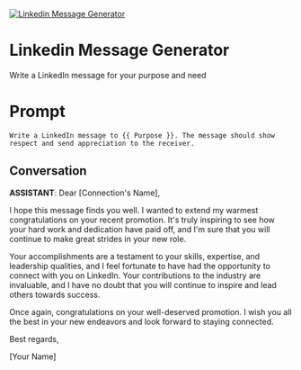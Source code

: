 
[![Linkedin Message Generator](https://flow-prompt-covers.s3.us-west-1.amazonaws.com/icon/illustrative/illus_4.png)]()
# Linkedin Message Generator 
Write a LinkedIn message for your purpose and need

# Prompt

```
Write a LinkedIn message to {{ Purpose }}. The message should show respect and send appreciation to the receiver. 

```

## Conversation

**ASSISTANT**: Dear [Connection's Name],



I hope this message finds you well. I wanted to extend my warmest congratulations on your recent promotion. It's truly inspiring to see how your hard work and dedication have paid off, and I'm sure that you will continue to make great strides in your new role.



Your accomplishments are a testament to your skills, expertise, and leadership qualities, and I feel fortunate to have had the opportunity to connect with you on LinkedIn. Your contributions to the industry are invaluable, and I have no doubt that you will continue to inspire and lead others towards success.



Once again, congratulations on your well-deserved promotion. I wish you all the best in your new endeavors and look forward to staying connected.



Best regards,



[Your Name]


